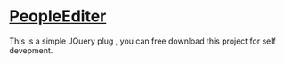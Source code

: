 [PeopleEditer](https://github.com/rilonggithub/PeopleEditer)
============

This is a simple JQuery plug , you can free download this project for self devepment.